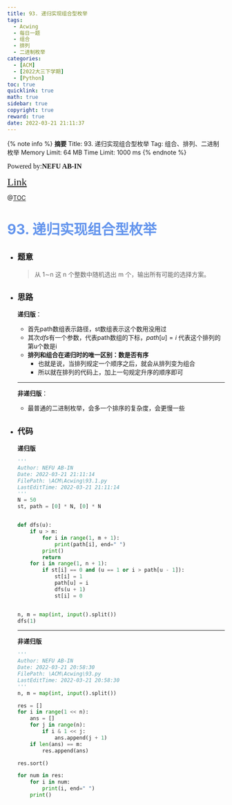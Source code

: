 ```yaml
---
title: 93. 递归实现组合型枚举
tags:
  - Acwing
  - 每日一题
  - 组合
  - 排列
  - 二进制枚举
categories:
  - [ACM]
  - [2022大三下学期]
  - [Python]
toc: true
quicklink: true
math: true
sidebar: true
copyright: true
reward: true
date: 2022-03-21 21:11:37
---
```



{% note info %}
**摘要**
Title: 93. 递归实现组合型枚举
Tag: 组合、排列、二进制枚举
Memory Limit: 64 MB
Time Limit: 1000 ms
{% endnote %}
<!-- more -->

<font size=3 face=楷体>Powered by:**NEFU AB-IN**</font>

<font color=#FFA500 size=5 face=楷体>[Link](https://www.acwing.com/problem/content/description/95/)</font>

@[TOC](文章目录)

# <font color=#6495ED size=6>93. 递归实现组合型枚举</font>

* ## <font size=4 face=粗体>题意</font>

  >从 1∼n 这 n 个整数中随机选出 m 个，输出所有可能的选择方案。

* ## <font size=4 face=粗体>思路</font>

  **递归版**：
    * 首先path数组表示路径，st数组表示这个数用没用过
    * 其次$dfs$有一个参数，代表path数组的下标，$path[u] = i$ 代表这个排列的第u个数是i
    * **排列和组合在递归时的唯一区别：数是否有序**
      * 也就是说，当排列规定一个顺序之后，就会从排列变为组合
      * 所以就在排列的代码上，加上一句规定升序的顺序即可
  
  ****

  **非递归版**：
    * 最普通的二进制枚举，会多一个排序的复杂度，会更慢一些

* ## <font size=4 face=粗体>代码</font>

  **递归版**
  ```python
  '''
  Author: NEFU AB-IN
  Date: 2022-03-21 21:11:14
  FilePath: \ACM\Acwing\93.1.py
  LastEditTime: 2022-03-21 21:11:14
  '''
  N = 50
  st, path = [0] * N, [0] * N


  def dfs(u):
      if u > m:
          for i in range(1, m + 1):
              print(path[i], end=" ")
          print()
          return
      for i in range(1, n + 1):
          if st[i] == 0 and (u == 1 or i > path[u - 1]):
              st[i] = 1
              path[u] = i
              dfs(u + 1)
              st[i] = 0


  n, m = map(int, input().split())
  dfs(1)
  ```

  ****

  **非递归版**

  ```python
  '''
  Author: NEFU AB-IN
  Date: 2022-03-21 20:58:30
  FilePath: \ACM\Acwing\93.py
  LastEditTime: 2022-03-21 20:58:30
  '''
  n, m = map(int, input().split())

  res = []
  for i in range(1 << n):
      ans = []
      for j in range(n):
          if i & 1 << j:
              ans.append(j + 1)
      if len(ans) == m:
          res.append(ans)

  res.sort()

  for num in res:
      for i in num:
          print(i, end=" ")
      print()
  ```